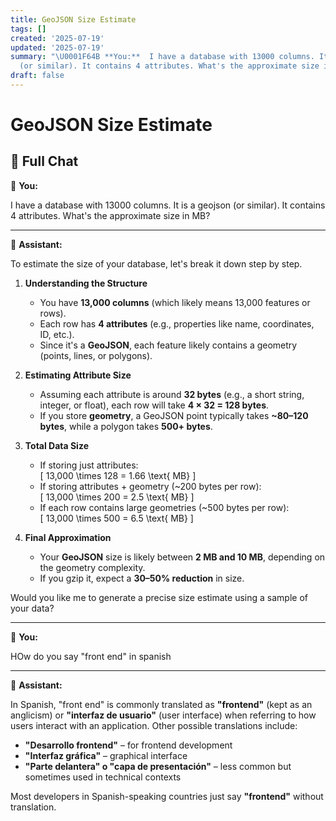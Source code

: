 ```yaml
---
title: GeoJSON Size Estimate
tags: []
created: '2025-07-19'
updated: '2025-07-19'
summary: "\U0001F64B **You:**  I have a database with 13000 columns. It is a geojson
  (or similar). It contains 4 attributes. What's the approximate size in MB?"
draft: false
---
```


# GeoJSON Size Estimate

## 🧠 Full Chat

🙋 **You:**

I have a database with 13000 columns. It is a geojson (or similar). It contains 4 attributes. What's the approximate size in MB?

---

🤖 **Assistant:**

To estimate the size of your database, let's break it down step by step.

1. **Understanding the Structure**  
   - You have **13,000 columns** (which likely means 13,000 features or rows).  
   - Each row has **4 attributes** (e.g., properties like name, coordinates, ID, etc.).
   - Since it's a **GeoJSON**, each feature likely contains a geometry (points, lines, or polygons).

2. **Estimating Attribute Size**  
   - Assuming each attribute is around **32 bytes** (e.g., a short string, integer, or float), each row will take **4 × 32 = 128 bytes**.
   - If you store **geometry**, a GeoJSON point typically takes **~80–120 bytes**, while a polygon takes **500+ bytes**.

3. **Total Data Size**  
   - If storing just attributes:  
     \[
     13,000 \times 128 = 1.66 \text{ MB}
     \]
   - If storing attributes + geometry (~200 bytes per row):  
     \[
     13,000 \times 200 = 2.5 \text{ MB}
     \]
   - If each row contains large geometries (~500 bytes per row):  
     \[
     13,000 \times 500 = 6.5 \text{ MB}
     \]

4. **Final Approximation**  
   - Your **GeoJSON** size is likely between **2 MB and 10 MB**, depending on the geometry complexity.  
   - If you gzip it, expect a **30–50% reduction** in size.

Would you like me to generate a precise size estimate using a sample of your data?

---

🙋 **You:**

HOw do you say "front end" in spanish

---

🤖 **Assistant:**

In Spanish, "front end" is commonly translated as **"frontend"** (kept as an anglicism) or **"interfaz de usuario"** (user interface) when referring to how users interact with an application. Other possible translations include:  

- **"Desarrollo frontend"** – for frontend development  
- **"Interfaz gráfica"** – graphical interface  
- **"Parte delantera" o "capa de presentación"** – less common but sometimes used in technical contexts  

Most developers in Spanish-speaking countries just say **"frontend"** without translation.